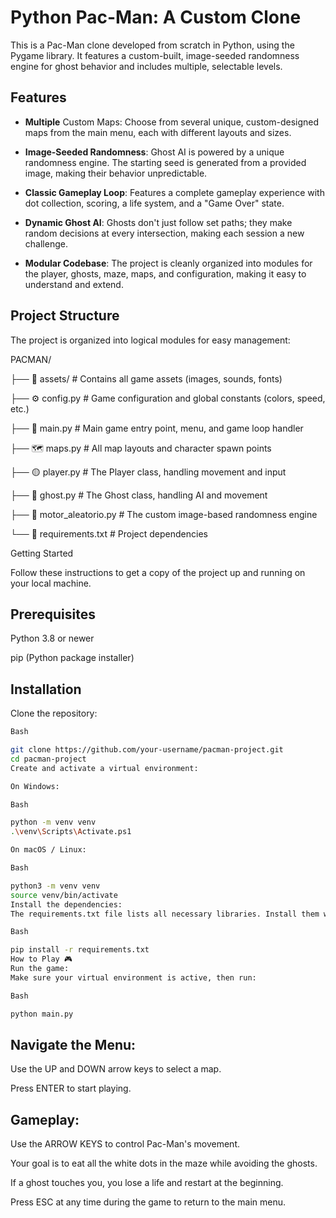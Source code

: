 # Python Pac-Man: A Custom Clone
This is a Pac-Man clone developed from scratch in Python, using the Pygame library. It features a custom-built, image-seeded randomness engine for ghost behavior and includes multiple, selectable levels.

## Features
- **Multiple** Custom Maps: Choose from several unique, custom-designed maps from the main menu, each with different layouts and sizes.

- **Image-Seeded Randomness**: Ghost AI is powered by a unique randomness engine. The starting seed is generated from a provided image, making their behavior unpredictable.

- **Classic Gameplay Loop**: Features a complete gameplay experience with dot collection, scoring, a life system, and a "Game Over" state.

- **Dynamic Ghost AI**: Ghosts don't just follow set paths; they make random decisions at every intersection, making each session a new challenge.

- **Modular Codebase**: The project is cleanly organized into modules for the player, ghosts, maze, maps, and configuration, making it easy to understand and extend.

## Project Structure
The project is organized into logical modules for easy management:

PACMAN/

├── 🎨 assets/             # Contains all game assets (images, sounds, fonts)

├── ⚙️ config.py           # Game configuration and global constants (colors, speed, etc.)

├── 🚀 main.py             # Main game entry point, menu, and game loop handler

├── 🗺️ maps.py             # All map layouts and character spawn points

├── 🟡 player.py           # The Player class, handling movement and input

├── 👻 ghost.py            # The Ghost class, handling AI and movement

├── 🎲 motor_aleatorio.py  # The custom image-based randomness engine

└── 📝 requirements.txt    # Project dependencies

Getting Started

Follow these instructions to get a copy of the project up and running on your local machine.

## Prerequisites
Python 3.8 or newer


pip (Python package installer)

## Installation
Clone the repository:

```sh
Bash

git clone https://github.com/your-username/pacman-project.git
cd pacman-project
Create and activate a virtual environment:

On Windows:

Bash

python -m venv venv
.\venv\Scripts\Activate.ps1

On macOS / Linux:

Bash

python3 -m venv venv
source venv/bin/activate
Install the dependencies:
The requirements.txt file lists all necessary libraries. Install them with:

Bash

pip install -r requirements.txt
How to Play 🎮
Run the game:
Make sure your virtual environment is active, then run:

Bash

python main.py

```

## Navigate the Menu:

Use the UP and DOWN arrow keys to select a map.

Press ENTER to start playing.

## Gameplay:

Use the ARROW KEYS to control Pac-Man's movement.

Your goal is to eat all the white dots in the maze while avoiding the ghosts.

If a ghost touches you, you lose a life and restart at the beginning.

Press ESC at any time during the game to return to the main menu.